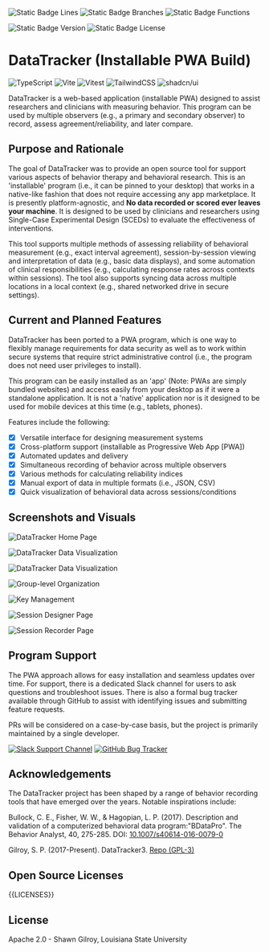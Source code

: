 ![Static Badge Lines](<https://img.shields.io/badge/Coverage_(Lines)-{{STPCT}}-green>) ![Static Badge Branches](<https://img.shields.io/badge/Coverage_(Branches)-{{BRPCT}}-green>) ![Static Badge Functions](<https://img.shields.io/badge/Coverage_(Functions)-{{FNPCT}}-green>)

![Static Badge Version](https://img.shields.io/badge/Version-{{VERSION_NUMBER}}-blue) ![Static Badge License](https://img.shields.io/badge/License-Apache_2.0-purple)

# DataTracker (Installable PWA Build)

![TypeScript](https://img.shields.io/badge/TypeScript-3178C6?logo=typescript&logoColor=fff) ![Vite](https://img.shields.io/badge/Vite-646CFF?logo=vite&logoColor=fff) ![Vitest](https://img.shields.io/badge/Vitest-6E9F18?logo=vitest&logoColor=fff) ![TailwindCSS](https://img.shields.io/badge/Tailwind%20CSS-%2338B2AC.svg?logo=tailwind-css&logoColor=white) ![shadcn/ui](https://img.shields.io/badge/shadcn%2Fui-000?logo=shadcnui&logoColor=fff)

DataTracker is a web-based application (installable PWA) designed to assist researchers and clinicians with measuring behavior. This program can be used by multiple observers (e.g., a primary and secondary observer) to record, assess agreement/reliability, and later compare.

## Purpose and Rationale

The goal of DataTracker was to provide an open source tool for support various aspects of behavior therapy and behavioral research. This is an 'installable' program (i.e., it can be pinned to your desktop) that works in a native-like fashion that does not require accessing any app marketplace. It is presently platform-agnostic, and **No data recorded or scored ever leaves your machine**. It is designed to be used by clinicians and researchers using Single-Case Experimental Design (SCEDs) to evaluate the effectiveness of interventions.

This tool supports multiple methods of assessing reliability of behavioral measurement (e.g., exact interval agreement), session-by-session viewing and interpretation of data (e.g., basic data displays), and some automation of clinical responsibilities (e.g., calculating response rates across contexts within sessions). The tool also supports syncing data across multiple locations in a local context (e.g., shared networked drive in secure settings).

## Current and Planned Features

DataTracker has been ported to a PWA program, which is one way to flexibly manage requirements for data security as well as to work within secure systems that require strict administrative control (i.e., the program does not need user privileges to install).

This program can be easily installed as an 'app' (Note: PWAs are simply bundled websites) and access easily from your desktop as if it were a standalone application. It is not a 'native' application nor is it designed to be used for mobile devices at this time (e.g., tablets, phones).

Features include the following:

- [x] Versatile interface for designing measurement systems
- [x] Cross-platform support (installable as Progressive Web App [PWA])
- [x] Automated updates and delivery
- [x] Simultaneous recording of behavior across multiple observers
- [x] Various methods for calculating reliability indices
- [x] Manual export of data in multiple formats (i.e., JSON, CSV)
- [x] Quick visualization of behavioral data across sessions/conditions

## Screenshots and Visuals

![DataTracker Home Page](public/screenshots/landing_page.png 'Visual of landing page for program')

![DataTracker Data Visualization](public/screenshots/visualization.png 'DataTracker Options for Between-Session Data Display')

![DataTracker Data Visualization](public/screenshots/within_session_preview.png 'DataTracker Options for Within-Session Data Display')

![Group-level Organization](public/screenshots/group_editor.png 'Organization of Participant Data by Groups')

![Key Management](public/screenshots/key_editor.png 'Basic Editor for Keyboards Mappings')

![Session Designer Page](public/screenshots/session_designer.png 'Various options for designing session conditions')

![Session Recorder Page](public/screenshots/session_recorder.png 'Options for displaying session recording progress')

## Program Support

The PWA approach allows for easy installation and seamless updates over time. For support, there is a dedicated Slack channel for users to ask questions and troubleshoot issues. There is also a formal bug tracker available through GitHub to assist with identifying issues and submitting feature requests.

PRs will be considered on a case-by-case basis, but the project is primarily maintained by a single developer.

[![Slack Support Channel](https://img.shields.io/badge/Slack-4A154B?logo=slack&logoColor=fff)](https://datatrackerworkspace.slack.com/) [![GitHub Bug Tracker](https://img.shields.io/badge/GitHub-Issues-181717?logo=github&logoColor=fff)](https://github.com/miyamot0/datatracker-pwa/issues)

## Acknowledgements

The DataTracker project has been shaped by a range of behavior recording tools that have emerged over the years. Notable inspirations include:

Bullock, C. E., Fisher, W. W., & Hagopian, L. P. (2017). Description and validation of a computerized behavioral data program:"BDataPro". The Behavior Analyst, 40, 275-285. DOI: [10.1007/s40614-016-0079-0](https://doi.org/10.1007%2Fs40614-016-0079-0)

Gilroy, S. P. (2017-Present). DataTracker3. [Repo (GPL-3)](https://github.com/miyamot0/DataTracker3)

## Open Source Licenses

{{LICENSES}}

## License

Apache 2.0 - Shawn Gilroy, Louisiana State University
